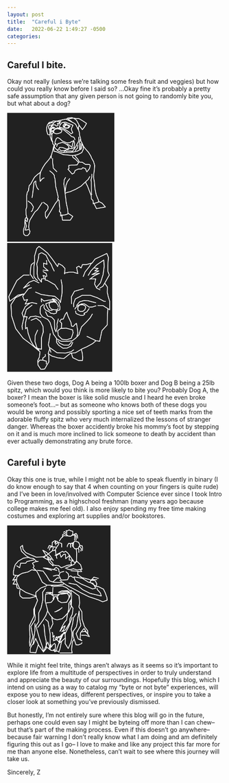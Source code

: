 ```yaml
---
layout: post
title:  "Careful i Byte"
date:   2022-06-22 1:49:27 -0500
categories: 
---
```

<style>
h1 {text-align: center;
font-family: "Apple Chancery", "cursive";}

@import url('https://fonts.googleapis.com/css2?family=Bangers&family=Farsan&family=Fredericka+the+Great&family=Henny+Penny&family=Merienda+One&family=Permanent+Marker&family=Philosopher&display=swap');



</style>

<h2>Careful I bite. </h2>

Okay not really (unless we’re talking some fresh fruit and veggies) but how could you really know before I said so? …Okay fine it’s probably a pretty safe assumption that any given person is not going to randomly bite you, but what about a dog?

<div class="row">
  <div class="column">
   <img src = "/assets/boxer.png" alt = "boxer"  height = "300">
  </div>
  <div class="column">
   <img src = "/assets/spitz.png" alt = "spitz" height="300" >
  </div>
</div>


Given these two dogs, Dog A being a  100lb boxer and Dog B being a 25lb spitz, which would you think is more likely to bite you? Probably Dog A, the boxer? I mean the boxer is like solid muscle and I heard he even broke someone’s foot…– but as someone who knows both of these dogs you would be wrong and possibly sporting a nice set of teeth marks from the adorable fluffy spitz who very much internalized the lessons of stranger danger. Whereas the boxer accidently broke his mommy’s foot by stepping on it and is much more inclined to lick someone to death by accident than ever actually demonstrating any brute force.
<h2>Careful i byte</h2>

Okay this one is true, while I might not be able to speak fluently in binary (I do know enough to say that 4 when counting on your fingers is quite rude) and I’ve been in love/involved with Computer Science ever since I took Intro to Programming, as a highschool freshman (many years ago because college makes me feel old). I also enjoy spending my free time making costumes and exploring art supplies and/or bookstores. 

<div class="row">
  <div class="column">
   <img src = "/assets/selfie.png" alt = "selfie" height = "300" >
  </div>
</div>


While it might feel trite, things aren’t always as it seems so it’s important to explore life from a multitude of perspectives in order to truly understand and appreciate the beauty of our surroundings. Hopefully this blog, which I intend on using as a way to catalog my “byte or not byte” experiences, will expose you to new ideas, different perspectives, or inspire you to take a closer look at something you’ve previously dismissed. 

But honestly, I’m not entirely sure where this blog will go in the future, perhaps one could even say I might be byteing off more than I can chew– but that’s part of the making process. Even if this doesn’t go anywhere– because fair warning I don’t really know what I am doing and am definitely figuring this out as I go– I love to make and like any project this far more for me than anyone else.
Nonetheless, can’t wait to see where this journey will take us.

Sincerely, Z 
